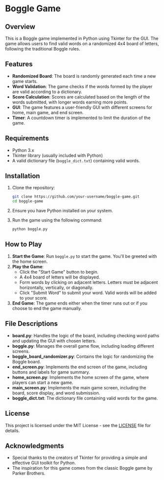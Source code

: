 # Boggle Game

## Overview

This is a Boggle game implemented in Python using Tkinter for the GUI. The game allows users to find valid words on a randomized 4x4 board of letters, following the traditional Boggle rules.

## Features

- **Randomized Board**: The board is randomly generated each time a new game starts.
- **Word Validation**: The game checks if the words formed by the player are valid according to a dictionary.
- **Score Calculation**: Scores are calculated based on the length of the words submitted, with longer words earning more points.
- **GUI**: The game features a user-friendly GUI with different screens for home, main game, and end screen.
- **Timer**: A countdown timer is implemented to limit the duration of the game.

## Requirements

- Python 3.x
- Tkinter library (usually included with Python)
- A valid dictionary file (`boggle_dict.txt`) containing valid words.

## Installation

1. Clone the repository:
    ```bash
    git clone https://github.com/your-username/boggle-game.git
    cd boggle-game
    ```

2. Ensure you have Python installed on your system.

3. Run the game using the following command:
    ```bash
    python boggle.py
    ```

## How to Play

1. **Start the Game**: Run `boggle.py` to start the game. You'll be greeted with the home screen.
2. **Play the Game**: 
   - Click the "Start Game" button to begin.
   - A 4x4 board of letters will be displayed.
   - Form words by clicking on adjacent letters. Letters must be adjacent horizontally, vertically, or diagonally.
   - Click "Submit Word" to submit your word. Valid words will be added to your score.
3. **End Game**: The game ends either when the timer runs out or if you choose to end the game manually.

## File Descriptions

- **board.py**: Handles the logic of the board, including checking word paths and updating the GUI with chosen letters.
- **boggle.py**: Manages the overall game flow, including loading different screens.
- **boggle_board_randomizer.py**: Contains the logic for randomizing the Boggle board.
- **end_screen.py**: Implements the end screen of the game, including buttons and labels for game summary.
- **home_screen.py**: Implements the home screen of the game, where players can start a new game.
- **main_screen.py**: Implements the main game screen, including the board, score display, and word submission.
- **boggle_dict.txt**: The dictionary file containing valid words for the game.

## License

This project is licensed under the MIT License - see the [LICENSE](LICENSE) file for details.

## Acknowledgments

- Special thanks to the creators of Tkinter for providing a simple and effective GUI toolkit for Python.
- The inspiration for this game comes from the classic Boggle game by Parker Brothers.

